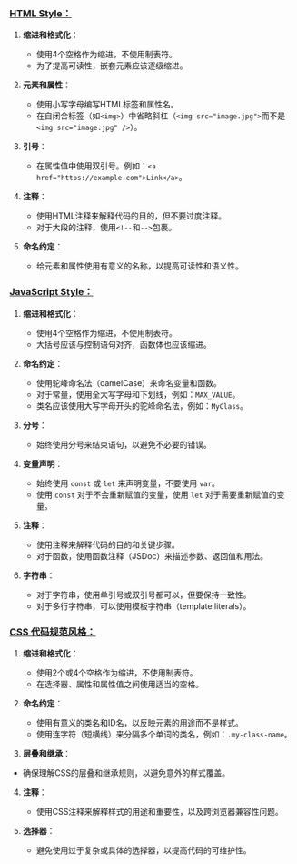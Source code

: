 ### [HTML Style：](#html-style)

1. **缩进和格式化**：

   * 使用4个空格作为缩进，不使用制表符。
   * 为了提高可读性，嵌套元素应该逐级缩进。

2. **元素和属性**：

   * 使用小写字母编写HTML标签和属性名。
   * 在自闭合标签（如`<img>`）中省略斜杠（`<img src="image.jpg">`而不是`<img src="image.jpg" />`）。

3. **引号**：

   * 在属性值中使用双引号。例如：`<a href="https://example.com">Link</a>`。

4. **注释**：

   * 使用HTML注释来解释代码的目的，但不要过度注释。
   * 对于大段的注释，使用`<!--`和`-->`包裹。

5. **命名约定**：

   * 给元素和属性使用有意义的名称，以提高可读性和语义性。

### [JavaScript Style：](#javascript-style)

1. **缩进和格式化**：

   * 使用4个空格作为缩进，不使用制表符。
   * 大括号应该与控制语句对齐，函数体也应该缩进。

2. **命名约定**：

   * 使用驼峰命名法（camelCase）来命名变量和函数。
   * 对于常量，使用全大写字母和下划线，例如：`MAX_VALUE`。
   * 类名应该使用大写字母开头的驼峰命名法，例如：`MyClass`。

3. **分号**：

   * 始终使用分号来结束语句，以避免不必要的错误。

4. **变量声明**：

   * 始终使用 `const` 或 `let` 来声明变量，不要使用 `var`。
   * 使用 `const` 对于不会重新赋值的变量，使用 `let` 对于需要重新赋值的变量。

5. **注释**：

   * 使用注释来解释代码的目的和关键步骤。
   * 对于函数，使用函数注释（JSDoc）来描述参数、返回值和用法。

6. **字符串**：

   * 对于字符串，使用单引号或双引号都可以，但要保持一致性。
   * 对于多行字符串，可以使用模板字符串（template literals）。

### [CSS 代码规范风格：](#css-代码规范风格)

1. **缩进和格式化**：

   * 使用2个或4个空格作为缩进，不使用制表符。
   * 在选择器、属性和属性值之间使用适当的空格。

2. **命名约定**：

   * 使用有意义的类名和ID名，以反映元素的用途而不是样式。
   * 使用连字符（短横线）来分隔多个单词的类名，例如：`.my-class-name`。

3. **层叠和继承**：
* 确保理解CSS的层叠和继承规则，以避免意外的样式覆盖。
   
4. **注释**：

   * 使用CSS注释来解释样式的用途和重要性，以及跨浏览器兼容性问题。

5. **选择器**：

   * 避免使用过于复杂或具体的选择器，以提高代码的可维护性。